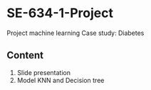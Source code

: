 # SE-634-1-Project
Project machine learning Case study: Diabetes 

## Content
1. Slide presentation
2. Model KNN and Decision tree
